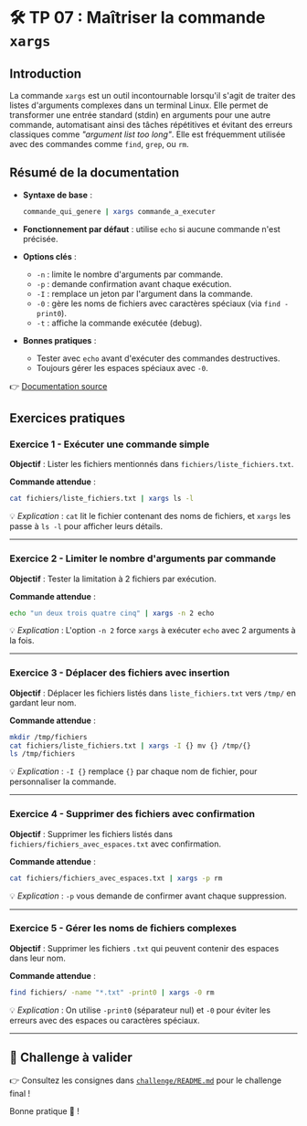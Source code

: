 # 🛠️ TP 07 : Maîtriser la commande `xargs`

## Introduction

La commande `xargs` est un outil incontournable lorsqu'il s'agit de traiter des
listes d'arguments complexes dans un terminal Linux. Elle permet de transformer
une entrée standard (stdin) en arguments pour une autre commande, automatisant
ainsi des tâches répétitives et évitant des erreurs classiques comme *"argument
list too long"*. Elle est fréquemment utilisée avec des commandes comme `find`,
`grep`, ou `rm`.

## Résumé de la documentation

* **Syntaxe de base** :

  ```bash
  commande_qui_genere | xargs commande_a_executer
  ```

* **Fonctionnement par défaut** : utilise `echo` si aucune commande n'est
  précisée.
* **Options clés** :

  * `-n` : limite le nombre d'arguments par commande.
  * `-p` : demande confirmation avant chaque exécution.
  * `-I` : remplace un jeton par l'argument dans la commande.
  * `-0` : gère les noms de fichiers avec caractères spéciaux (via `find
    -print0`).
  * `-t` : affiche la commande exécutée (debug).
* **Bonnes pratiques** :

  * Tester avec `echo` avant d'exécuter des commandes destructives.
  * Toujours gérer les espaces spéciaux avec `-0`.

👉 [Documentation source](https://blog.stephane-robert.info/docs/admin-serveurs/linux/xargs/)

## Exercices pratiques

### Exercice 1 - Exécuter une commande simple

**Objectif** : Lister les fichiers mentionnés dans
`fichiers/liste_fichiers.txt`.

**Commande attendue** :

```bash
cat fichiers/liste_fichiers.txt | xargs ls -l
```

💡 *Explication* : `cat` lit le fichier contenant des noms de fichiers, et
`xargs` les passe à `ls -l` pour afficher leurs détails.

---

### Exercice 2 - Limiter le nombre d'arguments par commande

**Objectif** : Tester la limitation à 2 fichiers par exécution.

**Commande attendue** :

```bash
echo "un deux trois quatre cinq" | xargs -n 2 echo
```

💡 *Explication* : L'option `-n 2` force `xargs` à exécuter `echo` avec 2
arguments à la fois.

---

### Exercice 3 - Déplacer des fichiers avec insertion

**Objectif** : Déplacer les fichiers listés dans `liste_fichiers.txt` vers
`/tmp/` en gardant leur nom.

**Commande attendue** :

```bash
mkdir /tmp/fichiers
cat fichiers/liste_fichiers.txt | xargs -I {} mv {} /tmp/{}
ls /tmp/fichiers
```

💡 *Explication* : `-I {}` remplace `{}` par chaque nom de fichier, pour
personnaliser la commande.

---

### Exercice 4 - Supprimer des fichiers avec confirmation

**Objectif** : Supprimer les fichiers listés dans
`fichiers/fichiers_avec_espaces.txt` avec confirmation.

**Commande attendue** :

```bash
cat fichiers/fichiers_avec_espaces.txt | xargs -p rm
```

💡 *Explication* : `-p` vous demande de confirmer avant chaque suppression.

---

### Exercice 5 - Gérer les noms de fichiers complexes

**Objectif** : Supprimer les fichiers `.txt` qui peuvent contenir des espaces
dans leur nom.

**Commande attendue** :

```bash
find fichiers/ -name "*.txt" -print0 | xargs -0 rm
```

💡 *Explication* : On utilise `-print0` (séparateur nul) et `-0` pour éviter les
erreurs avec des espaces ou caractères spéciaux.

---

## 🚩 Challenge à valider

👉 Consultez les consignes dans [`challenge/README.md`](./challenge/README.md)
pour le challenge final !

Bonne pratique 💪 !
